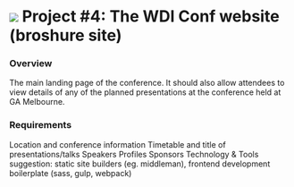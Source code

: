# ![](https://ga-dash.s3.amazonaws.com/production/assets/logo-9f88ae6c9c3871690e33280fcf557f33.png) Project #4: The WDI Conf website (broshure site)

### Overview

The main landing page of the conference. It should also allow attendees to view details of any of the planned presentations at the conference held at GA Melbourne.


### Requirements

Location and conference information
Timetable and title of presentations/talks
Speakers Profiles
Sponsors
Technology & Tools suggestion: static site builders (eg. middleman), frontend development boilerplate (sass, gulp, webpack)
